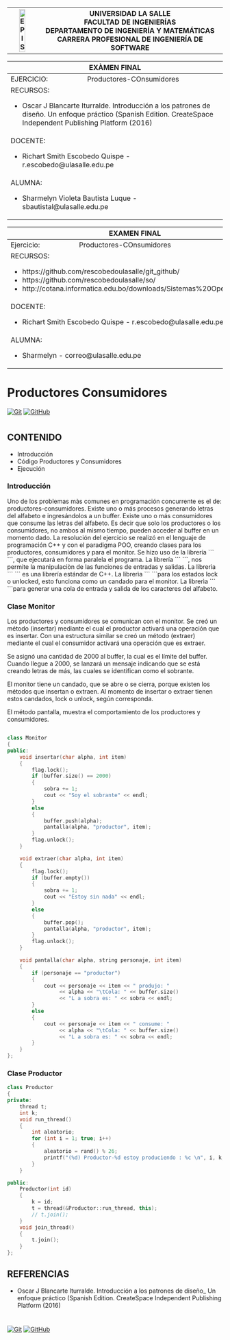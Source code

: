 <div align="center">
<table>
    <theader>
        <tr>
            <th><img src="https://github.com/rescobedoulasalle/git_github/blob/main/ulasalle.png?raw=true" alt="EPIS" style="width:50%; height:auto"/></th>
            <th>
                <span style="font-weight:bold;">UNIVERSIDAD LA SALLE</span><br />
                <span style="font-weight:bold;">FACULTAD DE INGENIERÍAS</span><br />
                <span style="font-weight:bold;">DEPARTAMENTO DE INGENIERÍA Y MATEMÁTICAS</span><br />
                <span style="font-weight:bold;">CARRERA PROFESIONAL DE INGENIERÍA DE SOFTWARE</span>
            </th>            
        </tr>
    </theader>
    
</table>
</div>
 

<table>
    <theader>
        <tr><th colspan="2">EXÀMEN FINAL</th></tr>
    </theader>
<tbody>

<tr><td>EJERCICIO:</td><td>Productores-COnsumidores</td></tr>
<tr><td colspan="2">RECURSOS:
    <ul>
    <li>Oscar J Blancarte Iturralde. Introducción a los patrones de diseño. Un enfoque práctico (Spanish Edition. CreateSpace Independent Publishing Platform (2016)</li>
    </ul>
</td>
</<tr>
<tr><td colspan="2">DOCENTE:
    <ul>
        <li>Richart Smith Escobedo Quispe  - r.escobedo@ulasalle.edu.pe</li>
    </ul>
</td>


<tr><td colspan="2">ALUMNA:
    <ul>
        <li>Sharmelyn Violeta Bautista Luque  - sbautistal@ulasalle.edu.pe</li>
    </ul>
</td>
</<tr>
</tdbody>
</table>


<table>
    <theader>
        <tr><th colspan="2">EXAMEN FINAL</th></tr>
    </theader>
<tbody>

<tr><td>Ejercicio:</td><td>Productores-COnsumidores</td></tr>
<tr><td colspan="2">RECURSOS:
    <ul>
        <li>https://github.com/rescobedoulasalle/git_github/</li>
        <li>https://github.com/rescobedoulasalle/so/</li>
        <li>http://cotana.informatica.edu.bo/downloads/Sistemas%20Operativos.pdf</li>
    </ul>

</td>
</<tr>
<tr><td colspan="2">DOCENTE:
    <ul>
        <li>Richart Smith Escobedo Quispe  - r.escobedo@ulasalle.edu.pe</li>
    </ul>
</td>

<tr><td colspan="2">ALUMNA:
    <ul>
        <li>Sharmelyn  - correo@ulasalle.edu.pe</li>
    </ul>
</td>
</<tr>
</tdbody>
</table>


# Productores Consumidores

  
 [![Git][Git]][git-site]
[![GitHub][GitHub]][github-site]
 
#
 
## CONTENIDO 
- Introducción
- Código Productores y Consumidores
- Ejecución

### Introducción

<div class=text-justify>
Uno de los problemas màs comunes en programación concurrente es el de: productores-consumidores. Existe uno o más procesos generando letras del alfabeto e ingresándolos a un buffer. Existe uno o más consumidores que consume las letras del alfabeto. Es decir que solo los productores o los consumidores, no ambos al mismo tiempo, pueden acceder al buffer en un momento dado. 
La resolución del ejercicio se realizó en el lenguaje de programación C++ y con el paradigma POO, creando clases para los productores, consumidores y para el monitor. Se hizo uso de la librería ``` <thread> ```, que ejecutará en forma paralela el programa. La librería ``` <stdio.h> ```,  nos permite la manipulaciòn de las funciones de entradas y salidas. La librerìa ```<stdlib.h> ``` es una librería estándar de C++. La librerìa ```<mutex> ```para los estados lock o unlocked, esto funciona   como un candado para el monitor. La librerìa ```<queue> ```para generar una cola de entrada y salida de los caracteres del alfabeto.
</div>
 

### Clase Monitor
<html>
<body>
<p style=»text-align: justify;»>

Los productores y consumidores se comunican con el monitor. Se creó un método (insertar) mediante el cual el productor activará una operación que es insertar. Con una estructura similar se creó un método (extraer) mediante el cual el consumidor activará una operación que es extraer.  

Se asignó una cantidad de 2000 al buffer, la cual es el límite del buffer. Cuando llegue a 2000, se lanzará un mensaje indicando que se está creando letras de más, las cuales se identifican como el sobrante.

El monitor tiene un candado, que se abre o se cierra, porque existen los métodos que insertan o extraen. Al momento de insertar o extraer tienen estos candados, lock o unlock, según corresponda.

El método pantalla, muestra el comportamiento de los productores y consumidores.
</p>
</body>
</html>




``` c++

class Monitor
{
public:
    void insertar(char alpha, int item)
    {
        flag.lock();
        if (buffer.size() == 2000)
        {
            sobra += 1;
            cout << "Soy el sobrante" << endl;
        }
        else
        {
            buffer.push(alpha);
            pantalla(alpha, "productor", item);
        }
        flag.unlock();
    }

    void extraer(char alpha, int item)
    {
        flag.lock();
        if (buffer.empty())
        {
            sobra += 1;
            cout << "Estoy sin nada" << endl;
        }
        else
        {
            buffer.pop();
            pantalla(alpha, "productor", item);
        }
        flag.unlock();
    }

    void pantalla(char alpha, string personaje, int item)
    {
        if (personaje == "productor")
        {
            cout << personaje << item << " produjo: "
                 << alpha << "\tCola: " << buffer.size()
                 << "L a sobra es: " << sobra << endl;
        }
        else
        {
            cout << personaje << item << " consume: "
                 << alpha << "\tCola: " << buffer.size()
                 << "L a sobra es: " << sobra << endl;
        }
    }
};
```



### Clase Productor

``` c++
class Productor
{
private:
	thread t;
	int k;
	void run_thread()
	{
		int aleatorio;
		for (int i = 1; true; i++)
		{
			aleatorio = rand() % 26;
			printf("(%d) Productor-%d estoy produciendo : %c \n", i, k, letras[aleatorio]);
		}
	}

public:
	Productor(int id)
	{
		k = id;
		t = thread(&Productor::run_thread, this);
		// t.join();
	}
	void join_thread()
	{
		t.join();
	}
};

```


 
## REFERENCIAS
-   Oscar J Blancarte Iturralde. Introducción a los patrones de diseño_ Un enfoque práctico (Spanish Edition. CreateSpace Independent Publishing Platform (2016)

#

 

  
[Git]: https://img.shields.io/badge/git-%23F05033.svg?style=for-the-badge&logo=git&logoColor=white
[git-site]: https://git-scm.com/

[GitHub]: https://img.shields.io/badge/github-%23121011.svg?style=for-the-badge&logo=github&logoColor=white
[github-site]: https://github.com/

 
 [![Git][Git]][git-site]
[![GitHub][GitHub]][github-site]
 